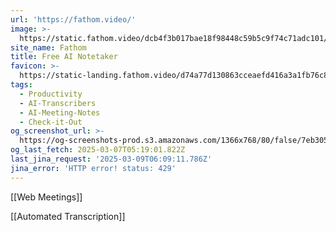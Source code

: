 ```yaml
---
url: 'https://fathom.video/'
image: >-
  https://static.fathom.video/dcb4f3b017bae18f98448c59b5c9f74c71adc101/images/get_fathom_free.png
site_name: Fathom
title: Free AI Notetaker
favicon: >-
  https://static-landing.fathom.video/d74a77d130863cceaefd416a3a1fb76c82bfea9b/img/favicon.svg
tags:
  - Productivity
  - AI-Transcribers
  - AI-Meeting-Notes
  - Check-it-Out
og_screenshot_url: >-
  https://og-screenshots-prod.s3.amazonaws.com/1366x768/80/false/7eb305af3419f8eb5377a820f914037f7768318353ce6786f51310054f6097d0.jpeg
og_last_fetch: 2025-03-07T05:19:01.822Z
last_jina_request: '2025-03-09T06:09:11.786Z'
jina_error: 'HTTP error! status: 429'
---
```


[[Web Meetings]] 

[[Automated Transcription]]


